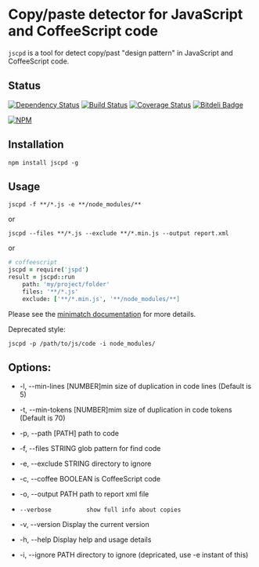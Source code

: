 Copy/paste detector for JavaScript and CoffeeScript code
========================================================

`jscpd` is a tool for detect copy/past "design pattern" in JavaScript and CoffeeScript code.

Status
------
[![Dependency Status](https://gemnasium.com/kucherenko/jscpd.png)](https://gemnasium.com/kucherenko/jscpd)
[![Build Status](https://travis-ci.org/kucherenko/jscpd.png?branch=master)](https://travis-ci.org/kucherenko/jscpd)
[![Coverage Status](https://coveralls.io/repos/kucherenko/jscpd/badge.png?branch=master)](https://coveralls.io/r/kucherenko/jscpd?branch=master)
[![Bitdeli Badge](https://d2weczhvl823v0.cloudfront.net/kucherenko/jscpd/trend.png)](https://bitdeli.com/free "Bitdeli Badge")

[![NPM](https://nodei.co/npm/jscpd.png?downloads=true)](https://nodei.co/npm/jscpd/)

Installation
------------

    npm install jscpd -g

Usage
-----

    jscpd -f **/*.js -e **/node_modules/**

or

    jscpd --files **/*.js --exclude **/*.min.js --output report.xml

or

```coffeescript
# coffeescript
jscpd = require('jspd')
result = jscpd::run
	path: 'my/project/folder'
	files: '**/*.js'
	exclude: ['**/*.min.js', '**/node_modules/**]
```

Please see the [minimatch documentation](https://github.com/isaacs/minimatch) for more details.

Deprecated style:

    jscpd -p /path/to/js/code -i node_modules/


Options:
--------
 - -l, --min-lines [NUMBER]min size of duplication in code lines (Default is 5)
 - -t, --min-tokens [NUMBER]mim size of duplication in code tokens (Default is 70)
 - -p, --path [PATH]      path to code
 - -f, --files STRING     glob pattern for find code
 - -e, --exclude STRING   directory to ignore
 - -c, --coffee BOOLEAN   is CoffeeScript code
 - -o, --output PATH      path to report xml file
 -     --verbose          show full info about copies
 - -v, --version          Display the current version
 - -h, --help             Display help and usage details

 - -i, --ignore PATH      directory to ignore  (depricated, use -e instant of this)






